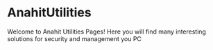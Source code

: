 # AnahitUtilities
Welcome to Anahit Utilities Pages!
Here you will find many interesting solutions for security and management you PC
